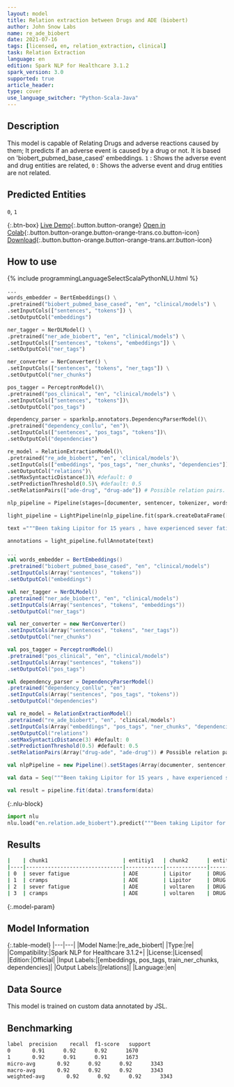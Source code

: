 ```yaml
---
layout: model
title: Relation extraction between Drugs and ADE (biobert)
author: John Snow Labs
name: re_ade_biobert
date: 2021-07-16
tags: [licensed, en, relation_extraction, clinical]
task: Relation Extraction
language: en
edition: Spark NLP for Healthcare 3.1.2
spark_version: 3.0
supported: true
article_header:
type: cover
use_language_switcher: "Python-Scala-Java"
---
```



## Description


This model is capable of Relating Drugs and adverse reactions caused by them; It predicts if an adverse event is caused by a drug or not. It is based on 'biobert_pubmed_base_cased' embeddings. `1` : Shows the adverse event and drug entities are related, `0` : Shows the adverse event and drug entities are not related.


## Predicted Entities


`0`, `1`


{:.btn-box}
[Live Demo](https://demo.johnsnowlabs.com/healthcare/RE_ADE/){:.button.button-orange}
[Open in Colab](https://colab.research.google.com/github/JohnSnowLabs/spark-nlp-workshop/blob/master/tutorials/Certification_Trainings/Healthcare/10.Clinical_Relation_Extraction.ipynb){:.button.button-orange.button-orange-trans.co.button-icon}
[Download](https://s3.amazonaws.com/auxdata.johnsnowlabs.com/clinical/models/re_ade_biobert_en_3.1.2_3.0_1626434941786.zip){:.button.button-orange.button-orange-trans.arr.button-icon}


## How to use






<div class="tabs-box" markdown="1">
{% include programmingLanguageSelectScalaPythonNLU.html %}

```python
...
words_embedder = BertEmbeddings() \
.pretrained("biobert_pubmed_base_cased", "en", "clinical/models") \
.setInputCols(["sentences", "tokens"]) \
.setOutputCol("embeddings")

ner_tagger = NerDLModel() \
.pretrained("ner_ade_biobert", "en", "clinical/models") \
.setInputCols(["sentences", "tokens", "embeddings"]) \
.setOutputCol("ner_tags")

ner_converter = NerConverter() \
.setInputCols(["sentences", "tokens", "ner_tags"]) \
.setOutputCol("ner_chunks")

pos_tagger = PerceptronModel()\
.pretrained("pos_clinical", "en", "clinical/models") \
.setInputCols(["sentences", "tokens"])\
.setOutputCol("pos_tags")

dependency_parser = sparknlp.annotators.DependencyParserModel()\
.pretrained("dependency_conllu", "en")\
.setInputCols(["sentences", "pos_tags", "tokens"])\
.setOutputCol("dependencies")

re_model = RelationExtractionModel()\
.pretrained("re_ade_biobert", "en", 'clinical/models')\
.setInputCols(["embeddings", "pos_tags", "ner_chunks", "dependencies"])\
.setOutputCol("relations")\
.setMaxSyntacticDistance(3)\ #default: 0 
.setPredictionThreshold(0.5)\ #default: 0.5 
.setRelationPairs(["ade-drug", "drug-ade"]) # Possible relation pairs. Default: All Relations.

nlp_pipeline = Pipeline(stages=[documenter, sentencer, tokenizer, words_embedder, pos_tagger, ner_tagger, ner_chunker, dependency_parser, re_model])

light_pipeline = LightPipeline(nlp_pipeline.fit(spark.createDataFrame([['']]).toDF("text")))

text ="""Been taking Lipitor for 15 years , have experienced sever fatigue a lot!!! . Doctor moved me to voltaren 2 months ago , so far , have only experienced cramps"""

annotations = light_pipeline.fullAnnotate(text)
```
```scala
...
val words_embedder = BertEmbeddings()
.pretrained("biobert_pubmed_base_cased", "en", "clinical/models")
.setInputCols(Array("sentences", "tokens"))
.setOutputCol("embeddings")

val ner_tagger = NerDLModel()
.pretrained("ner_ade_biobert", "en", "clinical/models")
.setInputCols(Array("sentences", "tokens", "embeddings"))
.setOutputCol("ner_tags")

val ner_converter = new NerConverter()
.setInputCols(Array("sentences", "tokens", "ner_tags"))
.setOutputCol("ner_chunks")

val pos_tagger = PerceptronModel()
.pretrained("pos_clinical", "en", "clinical/models")
.setInputCols(Array("sentences", "tokens"))
.setOutputCol("pos_tags")

val dependency_parser = DependencyParserModel()
.pretrained("dependency_conllu", "en")
.setInputCols(Array("sentences", "pos_tags", "tokens"))
.setOutputCol("dependencies")

val re_model = RelationExtractionModel()
.pretrained("re_ade_biobert", "en", 'clinical/models')
.setInputCols(Array("embeddings", "pos_tags", "ner_chunks", "dependencies"))
.setOutputCol("relations")
.setMaxSyntacticDistance(3) #default: 0 
.setPredictionThreshold(0.5) #default: 0.5 
.setRelationPairs(Array("drug-ade", "ade-drug")) # Possible relation pairs. Default: All Relations.

val nlpPipeline = new Pipeline().setStages(Array(documenter, sentencer, tokenizer, words_embedder, pos_tagger, ner_tagger, ner_chunker, dependency_parser, re_model))

val data = Seq("""Been taking Lipitor for 15 years , have experienced sever fatigue a lot!!! . Doctor moved me to voltaren 2 months ago , so far , have only experienced cramps""").toDS.toDF("text")

val result = pipeline.fit(data).transform(data)
```


{:.nlu-block}
```python
import nlu
nlu.load("en.relation.ade_biobert").predict("""Been taking Lipitor for 15 years , have experienced sever fatigue a lot!!! . Doctor moved me to voltaren 2 months ago , so far , have only experienced cramps""")
```

</div>


## Results


```bash
|    | chunk1                        | entitiy1   | chunk2      | entity2 | relation |
|----|-------------------------------|------------|-------------|---------|----------|
| 0  | sever fatigue                 | ADE        | Lipitor     | DRUG    |        1 |
| 1  | cramps                        | ADE        | Lipitor     | DRUG    |        0 |
| 2  | sever fatigue                 | ADE        | voltaren    | DRUG    |        0 |
| 3  | cramps                        | ADE        | voltaren    | DRUG    |        1 |
```


{:.model-param}
## Model Information


{:.table-model}
|---|---|
|Model Name:|re_ade_biobert|
|Type:|re|
|Compatibility:|Spark NLP for Healthcare 3.1.2+|
|License:|Licensed|
|Edition:|Official|
|Input Labels:|[embeddings, pos_tags, train_ner_chunks, dependencies]|
|Output Labels:|[relations]|
|Language:|en|


## Data Source


This model is trained on custom data annotated by JSL.


## Benchmarking


```bash
label  precision    recall  f1-score   support
0       0.91      0.92      0.92      1670
1       0.92      0.91      0.91      1673
micro-avg       0.92      0.92      0.92      3343
macro-avg       0.92      0.92      0.92      3343
weighted-avg       0.92      0.92      0.92      3343
```
<!--stackedit_data:
eyJoaXN0b3J5IjpbLTE5MDg4NjUyMSwtMTQ2MDI5MTQxXX0=
-->